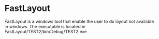 # FastLayout
FastLayout is a windows tool that enable the user to do layout not available in windows.
The executable is located in FastLayout/TEST2/bin/Debug/TEST2.exe
